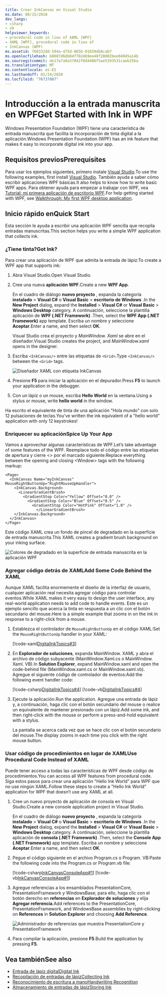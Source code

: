 ```yaml
---
title: Crear InkCanvas en Visual Studio
ms.date: 08/15/2018
dev_langs:
- csharp
- vb
helpviewer_keywords:
- procedural code in lieu of XAML [WPF]
- XAML [WPF], procedural code in lieu of
- InkCanvas (WPF)
ms.assetid: 760332dd-594a-475d-865b-01659db8cab7
ms.openlocfilehash: b8087d6db04f7024b9ee48f28002bee04045a14b
ms.sourcegitcommit: de17a7a0a37042f0d4406f5ae5393531caeb25ba
ms.translationtype: MT
ms.contentlocale: es-ES
ms.lasthandoff: 01/24/2020
ms.locfileid: "76737887"
---
```

# <a name="get-started-with-ink-in-wpf"></a><span data-ttu-id="4412b-102">Introducción a la entrada manuscrita en WPF</span><span class="sxs-lookup"><span data-stu-id="4412b-102">Get Started with Ink in WPF</span></span>

<span data-ttu-id="4412b-103">Windows Presentation Foundation (WPF) tiene una característica de entrada manuscrita que facilita la incorporación de tinta digital a la aplicación.</span><span class="sxs-lookup"><span data-stu-id="4412b-103">Windows Presentation Foundation (WPF) has an ink feature that makes it easy to incorporate digital ink into your app.</span></span>

## <a name="prerequisites"></a><span data-ttu-id="4412b-104">Requisitos previos</span><span class="sxs-lookup"><span data-stu-id="4412b-104">Prerequisites</span></span>

<span data-ttu-id="4412b-105">Para usar los ejemplos siguientes, primero instale [Visual Studio](https://visualstudio.microsoft.com/downloads/?utm_medium=microsoft&utm_source=docs.microsoft.com&utm_campaign=inline+link&utm_content=download+vs2019).</span><span class="sxs-lookup"><span data-stu-id="4412b-105">To use the following examples, first install [Visual Studio](https://visualstudio.microsoft.com/downloads/?utm_medium=microsoft&utm_source=docs.microsoft.com&utm_campaign=inline+link&utm_content=download+vs2019).</span></span> <span data-ttu-id="4412b-106">También ayuda a saber cómo escribir aplicaciones WPF básicas.</span><span class="sxs-lookup"><span data-stu-id="4412b-106">It also helps to know how to write basic WPF apps.</span></span> <span data-ttu-id="4412b-107">Para obtener ayuda para empezar a trabajar con WPF, vea [Tutorial: mi primera aplicación de escritorio WPF](../getting-started/walkthrough-my-first-wpf-desktop-application.md).</span><span class="sxs-lookup"><span data-stu-id="4412b-107">For help getting started with WPF, see [Walkthrough: My first WPF desktop application](../getting-started/walkthrough-my-first-wpf-desktop-application.md).</span></span>

## <a name="quick-start"></a><span data-ttu-id="4412b-108">Inicio rápido en</span><span class="sxs-lookup"><span data-stu-id="4412b-108">Quick Start</span></span>

<span data-ttu-id="4412b-109">Esta sección le ayuda a escribir una aplicación WPF sencilla que recopila entradas manuscritas.</span><span class="sxs-lookup"><span data-stu-id="4412b-109">This section helps you write a simple WPF application that collects ink.</span></span>

### <a name="got-ink"></a><span data-ttu-id="4412b-110">¿Tiene tinta?</span><span class="sxs-lookup"><span data-stu-id="4412b-110">Got Ink?</span></span>

<span data-ttu-id="4412b-111">Para crear una aplicación de WPF que admita la entrada de lápiz:</span><span class="sxs-lookup"><span data-stu-id="4412b-111">To create a WPF app that supports ink:</span></span>

1. <span data-ttu-id="4412b-112">Abra Visual Studio.</span><span class="sxs-lookup"><span data-stu-id="4412b-112">Open Visual Studio.</span></span>

2. <span data-ttu-id="4412b-113">Cree una nueva **aplicación WPF**.</span><span class="sxs-lookup"><span data-stu-id="4412b-113">Create a new **WPF App**.</span></span>

   <span data-ttu-id="4412b-114">En el cuadro de diálogo **nuevo proyecto** , expanda la categoría **instalado** > **Visual C#**  o **Visual Basic** > **escritorio de Windows** .</span><span class="sxs-lookup"><span data-stu-id="4412b-114">In the **New Project** dialog, expand the **Installed** > **Visual C#** or **Visual Basic** > **Windows Desktop** category.</span></span> <span data-ttu-id="4412b-115">A continuación, seleccione la plantilla aplicación de **WPF (.NET Framework)** .</span><span class="sxs-lookup"><span data-stu-id="4412b-115">Then, select the **WPF App (.NET Framework)** app template.</span></span> <span data-ttu-id="4412b-116">Escriba un nombre y seleccione **Aceptar**.</span><span class="sxs-lookup"><span data-stu-id="4412b-116">Enter a name, and then select **OK**.</span></span>

   <span data-ttu-id="4412b-117">Visual Studio crea el proyecto y *MainWindow. Xaml* se abre en el diseñador.</span><span class="sxs-lookup"><span data-stu-id="4412b-117">Visual Studio creates the project, and *MainWindow.xaml* opens in the designer.</span></span>

3. <span data-ttu-id="4412b-118">Escriba `<InkCanvas/>` entre las etiquetas de `<Grid>`.</span><span class="sxs-lookup"><span data-stu-id="4412b-118">Type `<InkCanvas/>` between the `<Grid>` tags.</span></span>

   ![Diseñador XAML con etiqueta InkCanvas](./media/getting-started-with-ink/inkcanvas-xaml.png)

4. <span data-ttu-id="4412b-120">Presione **F5** para iniciar la aplicación en el depurador.</span><span class="sxs-lookup"><span data-stu-id="4412b-120">Press **F5** to launch your application in the debugger.</span></span>

5. <span data-ttu-id="4412b-121">Con un lápiz o un mouse, escriba **Hello World** en la ventana.</span><span class="sxs-lookup"><span data-stu-id="4412b-121">Using a stylus or mouse, write **hello world** in the window.</span></span>

<span data-ttu-id="4412b-122">Ha escrito el equivalente de tinta de una aplicación "Hola mundo" con solo 12 pulsaciones de teclas.</span><span class="sxs-lookup"><span data-stu-id="4412b-122">You've written the ink equivalent of a "hello world" application with only 12 keystrokes!</span></span>

### <a name="spice-up-your-app"></a><span data-ttu-id="4412b-123">Enriquecer su aplicación</span><span class="sxs-lookup"><span data-stu-id="4412b-123">Spice Up Your App</span></span>

<span data-ttu-id="4412b-124">Vamos a aprovechar algunas características de WPF.</span><span class="sxs-lookup"><span data-stu-id="4412b-124">Let’s take advantage of some features of the WPF.</span></span> <span data-ttu-id="4412b-125">Reemplace todo el código entre las etiquetas de apertura y cierre \<> por el marcado siguiente:</span><span class="sxs-lookup"><span data-stu-id="4412b-125">Replace everything between the opening and closing \<Window> tags with the following markup:</span></span>

```xaml
<Page>
  <InkCanvas Name="myInkCanvas" MouseRightButtonUp="RightMouseUpHandler">
    <InkCanvas.Background>
      <LinearGradientBrush>
        <GradientStop Color="Yellow" Offset="0.0" />
          <GradientStop Color="Blue" Offset="0.5" />
            <GradientStop Color="HotPink" Offset="1.0" />
              </LinearGradientBrush>
    </InkCanvas.Background>
  </InkCanvas>
</Page>
```

<span data-ttu-id="4412b-126">Este código XAML crea un fondo de pincel de degradado en la superficie de entrada manuscrita.</span><span class="sxs-lookup"><span data-stu-id="4412b-126">This XAML creates a gradient brush background on your inking surface.</span></span>

![Colores de degradado en la superficie de entrada manuscrita en la aplicación WPF](./media/getting-started-with-ink/gradient-colors.png)

### <a name="add-some-code-behind-the-xaml"></a><span data-ttu-id="4412b-128">Agregar código detrás de XAML</span><span class="sxs-lookup"><span data-stu-id="4412b-128">Add Some Code Behind the XAML</span></span>

<span data-ttu-id="4412b-129">Aunque XAML facilita enormemente el diseño de la interfaz de usuario, cualquier aplicación real necesita agregar código para controlar eventos.</span><span class="sxs-lookup"><span data-stu-id="4412b-129">While XAML makes it very easy to design the user interface, any real-world application needs to add code to handle events.</span></span> <span data-ttu-id="4412b-130">Este es un ejemplo sencillo que acerca la tinta en respuesta a un clic con el botón secundario del mouse.</span><span class="sxs-lookup"><span data-stu-id="4412b-130">Here is a simple example that zooms in on the ink in response to a right-click from a mouse.</span></span>

1. <span data-ttu-id="4412b-131">Establezca el controlador de `MouseRightButtonUp` en el código XAML:</span><span class="sxs-lookup"><span data-stu-id="4412b-131">Set the `MouseRightButtonUp` handler in your XAML:</span></span>

   [!code-xaml[DigitalInkTopics#3](~/samples/snippets/csharp/VS_Snippets_Wpf/DigitalInkTopics/CSharp/Window2.xaml#3)]

1. <span data-ttu-id="4412b-132">En **Explorador de soluciones**, expanda MainWindow. XAML y abra el archivo de código subyacente (MainWindow.Xaml.cs o MainWindow. Xaml. VB).</span><span class="sxs-lookup"><span data-stu-id="4412b-132">In **Solution Explorer**, expand MainWindow.xaml and open the code-behind file (MainWindow.xaml.cs or MainWindow.xaml.vb).</span></span> <span data-ttu-id="4412b-133">Agregue el siguiente código de controlador de eventos:</span><span class="sxs-lookup"><span data-stu-id="4412b-133">Add the following event handler code:</span></span>

   [!code-csharp[DigitalInkTopics#4](~/samples/snippets/csharp/VS_Snippets_Wpf/DigitalInkTopics/CSharp/Window2.xaml.cs#4)]
   [!code-vb[DigitalInkTopics#4](~/samples/snippets/visualbasic/VS_Snippets_Wpf/DigitalInkTopics/VisualBasic/Window2.xaml.vb#4)]

1. <span data-ttu-id="4412b-134">Ejecute la aplicación.</span><span class="sxs-lookup"><span data-stu-id="4412b-134">Run the application.</span></span> <span data-ttu-id="4412b-135">Agregue una entrada de lápiz y, a continuación, haga clic con el botón secundario del mouse o realice un equivalente de mantener presionado con un lápiz.</span><span class="sxs-lookup"><span data-stu-id="4412b-135">Add some ink, and then right-click with the mouse or perform a press-and-hold equivalent with a stylus.</span></span>

   <span data-ttu-id="4412b-136">La pantalla se acerca cada vez que se hace clic con el botón secundario del mouse.</span><span class="sxs-lookup"><span data-stu-id="4412b-136">The display zooms in each time you click with the right mouse button.</span></span>

### <a name="use-procedural-code-instead-of-xaml"></a><span data-ttu-id="4412b-137">Usar código de procedimientos en lugar de XAML</span><span class="sxs-lookup"><span data-stu-id="4412b-137">Use Procedural Code Instead of XAML</span></span>

<span data-ttu-id="4412b-138">Puede tener acceso a todas las características de WPF desde código de procedimientos.</span><span class="sxs-lookup"><span data-stu-id="4412b-138">You can access all WPF features from procedural code.</span></span> <span data-ttu-id="4412b-139">Siga estos pasos para crear una aplicación "Hello Ink World" para WPF que no use ningún XAML.</span><span class="sxs-lookup"><span data-stu-id="4412b-139">Follow these steps to create a "Hello Ink World" application for WPF that doesn’t use any XAML at all.</span></span>

1. <span data-ttu-id="4412b-140">Cree un nuevo proyecto de aplicación de consola en Visual Studio.</span><span class="sxs-lookup"><span data-stu-id="4412b-140">Create a new console application project in Visual Studio.</span></span>

   <span data-ttu-id="4412b-141">En el cuadro de diálogo **nuevo proyecto** , expanda la categoría **instalado** > **Visual C#**  o **Visual Basic** > **escritorio de Windows** .</span><span class="sxs-lookup"><span data-stu-id="4412b-141">In the **New Project** dialog, expand the **Installed** > **Visual C#** or **Visual Basic** > **Windows Desktop** category.</span></span> <span data-ttu-id="4412b-142">A continuación, seleccione la plantilla aplicación de **consola (.NET Framework)** .</span><span class="sxs-lookup"><span data-stu-id="4412b-142">Then, select the **Console App (.NET Framework)** app template.</span></span> <span data-ttu-id="4412b-143">Escriba un nombre y seleccione **Aceptar**.</span><span class="sxs-lookup"><span data-stu-id="4412b-143">Enter a name, and then select **OK**.</span></span>

1. <span data-ttu-id="4412b-144">Pegue el código siguiente en el archivo Program.cs o Program. VB:</span><span class="sxs-lookup"><span data-stu-id="4412b-144">Paste the following code into the Program.cs or Program.vb file:</span></span>

   [!code-csharp[InkCanvasConsoleApp#1](~/samples/snippets/csharp/VS_Snippets_Wpf/InkCanvasConsoleApp/CSharp/Program.cs#1)]
   [!code-vb[InkCanvasConsoleApp#1](~/samples/snippets/visualbasic/VS_Snippets_Wpf/InkCanvasConsoleApp/VisualBasic/Module1.vb#1)]

1. <span data-ttu-id="4412b-145">Agregue referencias a los ensamblados PresentationCore, PresentationFramework y WindowsBase; para ello, haga clic con el botón derecho en **referencias** en **Explorador de soluciones** y elija **Agregar referencia**.</span><span class="sxs-lookup"><span data-stu-id="4412b-145">Add references to the PresentationCore, PresentationFramework, and WindowsBase assemblies by right-clicking on **References** in **Solution Explorer** and choosing **Add Reference**.</span></span>

   ![Administrador de referencias que muestra PresentationCore y PresentationFramework](./media/getting-started-with-ink/reference-manager-presentationcore-presentationframework.png)

1. <span data-ttu-id="4412b-147">Para compilar la aplicación, presione **F5**.</span><span class="sxs-lookup"><span data-stu-id="4412b-147">Build the application by pressing **F5**.</span></span>

## <a name="see-also"></a><span data-ttu-id="4412b-148">Vea también</span><span class="sxs-lookup"><span data-stu-id="4412b-148">See also</span></span>

- [<span data-ttu-id="4412b-149">Entrada de lápiz digital</span><span class="sxs-lookup"><span data-stu-id="4412b-149">Digital Ink</span></span>](digital-ink.md)
- [<span data-ttu-id="4412b-150">Recopilación de entradas de lápiz</span><span class="sxs-lookup"><span data-stu-id="4412b-150">Collecting Ink</span></span>](collecting-ink.md)
- [<span data-ttu-id="4412b-151">Reconocimiento de escritura a mano</span><span class="sxs-lookup"><span data-stu-id="4412b-151">Handwriting Recognition</span></span>](handwriting-recognition.md)
- [<span data-ttu-id="4412b-152">Almacenamiento de entradas de lápiz</span><span class="sxs-lookup"><span data-stu-id="4412b-152">Storing Ink</span></span>](storing-ink.md)
